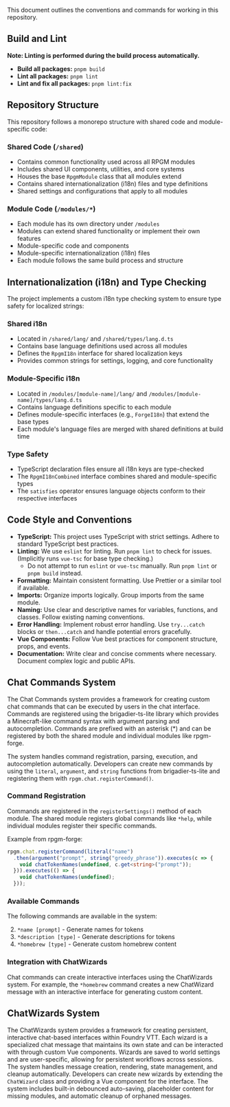 
This document outlines the conventions and commands for working in this repository.

## Build and Lint

**Note: Linting is performed during the build process automatically.**

- **Build all packages:** `pnpm build`
- **Lint all packages:** `pnpm lint`
- **Lint and fix all packages:** `pnpm lint:fix`

## Repository Structure

This repository follows a monorepo structure with shared code and module-specific code:

### Shared Code (`/shared`)
- Contains common functionality used across all RPGM modules
- Includes shared UI components, utilities, and core systems
- Houses the base `RpgmModule` class that all modules extend
- Contains shared internationalization (i18n) files and type definitions
- Shared settings and configurations that apply to all modules

### Module Code (`/modules/*`)
- Each module has its own directory under `/modules`
- Modules can extend shared functionality or implement their own features
- Module-specific code and components
- Module-specific internationalization (i18n) files
- Each module follows the same build process and structure

## Internationalization (i18n) and Type Checking

The project implements a custom i18n type checking system to ensure type safety for localized strings:

### Shared i18n
- Located in `/shared/lang/` and `/shared/types/lang.d.ts`
- Contains base language definitions used across all modules
- Defines the `RpgmI18n` interface for shared localization keys
- Provides common strings for settings, logging, and core functionality

### Module-Specific i18n
- Located in `/modules/[module-name]/lang/` and `/modules/[module-name]/types/lang.d.ts`
- Contains language definitions specific to each module
- Defines module-specific interfaces (e.g., `ForgeI18n`) that extend the base types
- Each module's language files are merged with shared definitions at build time

### Type Safety
- TypeScript declaration files ensure all i18n keys are type-checked
- The `RpgmI18nCombined` interface combines shared and module-specific types
- The `satisfies` operator ensures language objects conform to their respective interfaces

## Code Style and Conventions

- **TypeScript:** This project uses TypeScript with strict settings. Adhere to standard TypeScript best practices.
- **Linting:** We use `eslint` for linting. Run `pnpm lint` to check for issues. (Implicitly runs `vue-tsc` for base type checking.)
  - Do not attempt to run `eslint` or `vue-tsc` manually. Run `pnpm lint` or `pnpm build` instead.
- **Formatting:** Maintain consistent formatting. Use Prettier or a similar tool if available.
- **Imports:** Organize imports logically. Group imports from the same module.
- **Naming:** Use clear and descriptive names for variables, functions, and classes. Follow existing naming conventions.
- **Error Handling:** Implement robust error handling. Use `try...catch` blocks or `then...catch` and handle potential errors gracefully.
- **Vue Components:** Follow Vue best practices for component structure, props, and events.
- **Documentation:** Write clear and concise comments where necessary. Document complex logic and public APIs.

## Chat Commands System

The Chat Commands system provides a framework for creating custom chat commands that can be executed by users in the chat interface. Commands are registered using the brigadier-ts-lite library which provides a Minecraft-like command syntax with argument parsing and autocompletion. Commands are prefixed with an asterisk (*) and can be registered by both the shared module and individual modules like rpgm-forge.

The system handles command registration, parsing, execution, and autocompletion automatically. Developers can create new commands by using the `literal`, `argument`, and `string` functions from brigadier-ts-lite and registering them with `rpgm.chat.registerCommand()`.

### Command Registration

Commands are registered in the `registerSettings()` method of each module. The shared module registers global commands like `*help`, while individual modules register their specific commands.

Example from rpgm-forge:
```typescript
rpgm.chat.registerCommand(literal("name")
  .then(argument("prompt", string("greedy_phrase")).executes(c => {
    void chatTokenNames(undefined, c.get<string>("prompt"));
  })).executes(() => {
    void chatTokenNames(undefined);
  }));
```

### Available Commands

The following commands are available in the system:

2. `*name [prompt]` - Generate names for tokens
3. `*description [type]` - Generate descriptions for tokens
4. `*homebrew [type]` - Generate custom homebrew content

### Integration with ChatWizards

Chat commands can create interactive interfaces using the ChatWizards system. For example, the `*homebrew` command creates a new ChatWizard message with an interactive interface for generating custom content.

## ChatWizards System

The ChatWizards system provides a framework for creating persistent, interactive chat-based interfaces within Foundry VTT. Each wizard is a specialized chat message that maintains its own state and can be interacted with through custom Vue components. Wizards are saved to world settings and are user-specific, allowing for persistent workflows across sessions. The system handles message creation, rendering, state management, and cleanup automatically. Developers can create new wizards by extending the `ChatWizard` class and providing a Vue component for the interface. The system includes built-in debounced auto-saving, placeholder content for missing modules, and automatic cleanup of orphaned messages.
